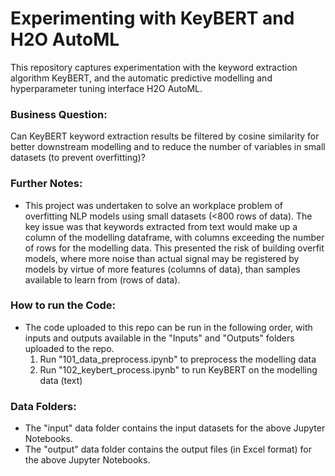 # Experimenting with KeyBERT and H2O AutoML
This repository captures experimentation with the keyword extraction algorithm KeyBERT, and the automatic predictive modelling and hyperparameter tuning interface H2O AutoML.


### Business Question: 
Can KeyBERT keyword extraction results be filtered by cosine similarity for better downstream modelling and to reduce the number of variables in small datasets (to prevent overfitting)?


### Further Notes:
* This project was undertaken to solve an workplace problem of overfitting NLP models using small datasets (<800 rows of data). The key issue was that keywords extracted from text would make up a column of the modelling dataframe, with columns exceeding the number of rows for the modelling data. This presented the risk of building overfit models, where more noise than actual signal may be registered by models by virtue of more features (columns of data), than samples available to learn from (rows of data).


### How to run the Code:
* The code uploaded to this repo can be run in the following order, with inputs and outputs available in the "Inputs" and "Outputs" folders uploaded to the repo.
  1. Run "101_data_preprocess.ipynb" to preprocess the modelling data
  2. Run "102_keybert_process.ipynb" to run KeyBERT on the modelling data (text)


### Data Folders:
* The "input" data folder contains the input datasets for the above Jupyter Notebooks.
* The "output" data folder contains the output files (in Excel format) for the above Jupyter Notebooks.
